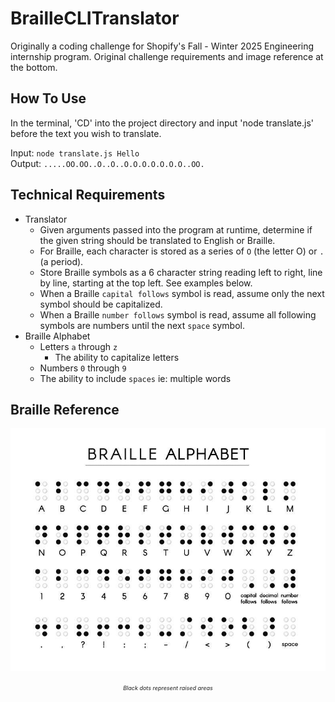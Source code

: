 # BrailleCLITranslator
Originally a coding challenge for Shopify's Fall - Winter 2025 Engineering internship program. Original challenge requirements and image reference at the bottom.

## How To Use
In the terminal, 'CD' into the project directory and input 'node translate.js' before the text you wish to translate.

Input: <code>node translate.js Hello</code><br>
Output: <code>.....OO.OO..O..O..O.O.O.O.O.O.O..OO.</code>

## Technical Requirements
- Translator
  - Given arguments passed into the program at runtime, determine if the given string should be translated to English or Braille.
  - For Braille, each character is stored as a series of `O` (the letter O) or `.` (a period).
  - Store Braille symbols as a 6 character string reading left to right, line by line, starting at the top left. See examples below.
  - When a Braille `capital follows` symbol is read, assume only the next symbol should be capitalized. 
  - When a Braille `number follows` symbol is read, assume all following symbols are numbers until the next `space` symbol.
- Braille Alphabet
  - Letters `a` through `z`
    - The ability to capitalize letters
  - Numbers `0` through `9`
  - The ability to include `spaces` ie: multiple words

## Braille Reference
<p align='center'>
    <img src='./public/braille.jpg' alt='Braille Alphabet' />
</p>
<p align='center'>
    <em style='font-size:xx-small;'>Black dots represent raised areas</em>
</p>